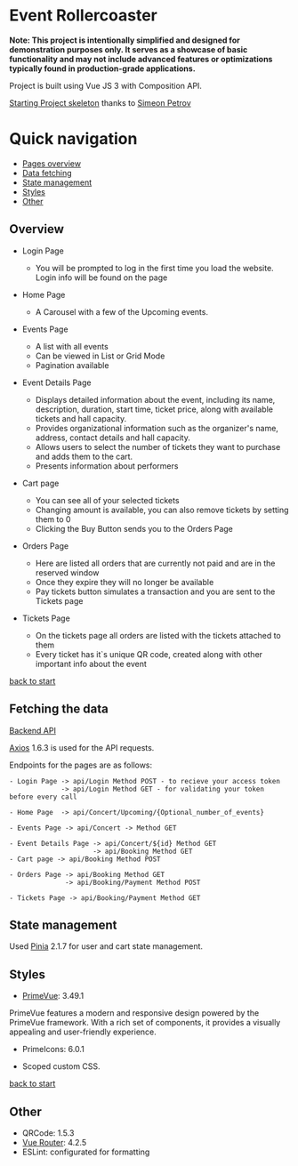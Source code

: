 # Event Rollercoaster

**Note: This project is intentionally simplified and designed for demonstration purposes only. It serves as a showcase of basic functionality and may not include advanced features or optimizations typically found in production-grade applications.**


Project  is built using Vue JS 3 with Composition API.

[Starting Project skeleton](https://github.com/simeon-petrov-5/softuni-vue-js-starter) thanks to [Simeon Petrov](https://github.com/simeon-petrov-5)
# Quick navigation

- [Pages overview](#overview)
- [Data fetching](#fetching-the-data)
- [State management](#state-management)
- [Styles](#styles)
- [Other](#other)


## Overview
- Login Page
    * You will be prompted to log in the first time you load the website. Login info will be found on the page

- Home Page 
    * A Carousel with a few of the Upcoming events. 

- Events Page
    * A list with all events
    * Can be viewed in List or Grid Mode
    * Pagination available

- Event Details Page
  * Displays detailed information about the event, including its name, description, duration, start time, ticket price, along with available tickets and hall capacity.
  * Provides organizational information such as the organizer's name, address, contact details and hall capacity.
  * Allows users to select the number of tickets they want to purchase and adds them to the cart.
  * Presents information about performers

   

- Cart page
    * You can see all of your selected tickets
    * Changing amount is available, you can also remove tickets by setting them to 0
    * Clicking the Buy Button sends you to the Orders Page

- Orders Page
    * Here are listed all orders that are currently not paid and are in the reserved window
    * Once they expire they will no longer be available
    * Pay tickets button simulates a transaction and you are sent to the Tickets page

- Tickets Page
    * On the tickets page all orders are listed with the tickets attached to them
    * Every ticket has it`s unique QR code, created along with other important info about the event

[back to start](#event-rollercoaster)

## Fetching the data

[Backend API](https://github.com/Mihail-Avramov/FinalProjectSoftUni/tree/main/ConcertManagementSystem/ConcertManagementSystem.WebApi)

[Axios](https://axios-http.com/)  1.6.3 is used for the API requests.

Endpoints for the pages are as follows:

    - Login Page -> api/Login Method POST - to recieve your access token
                 -> api/Login Method GET - for validating your token before every call

    - Home Page  -> api/Concert/Upcoming/{Optional_number_of_events}

    - Events Page -> api/Concert -> Method GET

    - Event Details Page -> api/Concert/${id} Method GET
                         -> api/Booking Method GET
    - Cart page -> api/Booking Method POST

    - Orders Page -> api/Booking Method GET
                  -> api/Booking/Payment Method POST

    - Tickets Page -> api/Booking/Payment Method GET


## State management

Used [Pinia](https://pinia.vuejs.org/) 2.1.7 for user and cart state management. 


## Styles
- [PrimeVue](https://primevue.org/): 3.49.1

PrimeVue features a modern and responsive design powered by the PrimeVue framework. With a rich set of components, it provides a visually appealing and user-friendly experience.

- PrimeIcons: 6.0.1

- Scoped custom CSS.


[back to start](#event-rollercoaster)

## Other
 - QRCode: 1.5.3
 - [Vue Router](https://router.vuejs.org/): 4.2.5
 - ESLint: configurated for formatting

